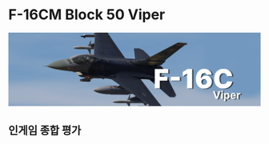 # F-16CM Block 50 Viper
![](https://github.com/dcs-c/dcs-c.github.io/blob/main/docs/%EB%A7%A4%EB%89%B4%EC%96%BC/f16/images/F16_amraam2.png?raw=true)


## 인게임 종합 평가

